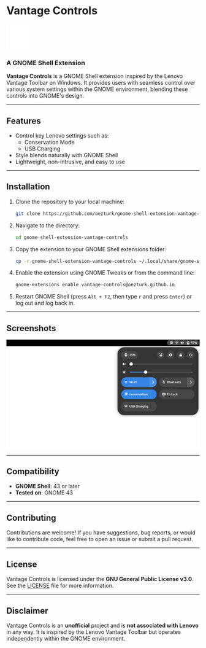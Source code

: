 # Vantage Controls

![Vantage Controls Logo](icons/icon.svg)

### A GNOME Shell Extension

**Vantage Controls** is a GNOME Shell extension inspired by the Lenovo Vantage Toolbar on Windows. It provides users with seamless control over various system settings within the GNOME environment, blending these controls into GNOME's design.

---

## Features

- Control key Lenovo settings such as:
    - Conservation Mode
    - USB Charging
- Style blends naturally with GNOME Shell
- Lightweight, non-intrusive, and easy to use

---

## Installation

1. Clone the repository to your local machine:
    ```bash
    git clone https://github.com/oezturk/gnome-shell-extension-vantage-controls.git
    ```

2. Navigate to the directory:
    ```bash
    cd gnome-shell-extension-vantage-controls
    ```

3. Copy the extension to your GNOME Shell extensions folder:
    ```bash
    cp -r gnome-shell-extension-vantage-controls ~/.local/share/gnome-shell/extensions/vantage-controls@oezturk.github.io
    ```

4. Enable the extension using GNOME Tweaks or from the command line:
    ```bash
    gnome-extensions enable vantage-controls@oezturk.github.io
    ```

5. Restart GNOME Shell (press `Alt + F2`, then type `r` and press `Enter`) or log out and log back in.

---

## Screenshots

![Screenshot of Vantage Controls](images/screenshot.png)

---

## Compatibility

- **GNOME Shell**: 43 or later
- **Tested on**: GNOME 43

---

## Contributing

Contributions are welcome! If you have suggestions, bug reports, or would like to contribute code, feel free to open an issue or submit a pull request.

---

## License

Vantage Controls is licensed under the **GNU General Public License v3.0**. See the [LICENSE](LICENSE) file for more information.

---

## Disclaimer

Vantage Controls is an **unofficial** project and is **not associated with Lenovo** in any way. It is inspired by the Lenovo Vantage Toolbar but operates independently within the GNOME environment.
